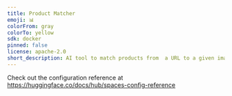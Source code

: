 ```yaml
---
title: Product Matcher
emoji: 📊
colorFrom: gray
colorTo: yellow
sdk: docker
pinned: false
license: apache-2.0
short_description: AI tool to match products from  a URL to a given image
---
```


Check out the configuration reference at https://huggingface.co/docs/hub/spaces-config-reference
